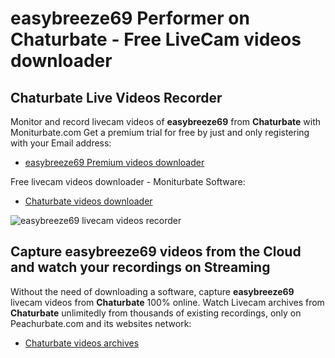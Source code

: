 # easybreeze69 Performer on Chaturbate - Free LiveCam videos downloader

## Chaturbate Live Videos Recorder

Monitor and record livecam videos of **easybreeze69** from **Chaturbate** with Moniturbate.com
Get a premium trial for free by just and only registering with your Email address:
* [easybreeze69 Premium videos downloader](https://moniturbate.com/request-demo-licence-key.html)

Free livecam videos downloader - Moniturbate Software:
* [Chaturbate videos downloader](https://moniturbate.com/moniturbate-download-software.html)

![easybreeze69 livecam videos recorder](https://peachurnet.com/templates/moniturbate-software.png)


## Capture easybreeze69 videos from the Cloud and watch your recordings on Streaming

Without the need of downloading a software, capture **easybreeze69** livecam videos from **Chaturbate** 100% online.
Watch Livecam archives from **Chaturbate** unlimitedly from thousands of existing recordings, only on Peachurbate.com and its websites network:
* [Chaturbate videos archives](https://peachurnet.com/)